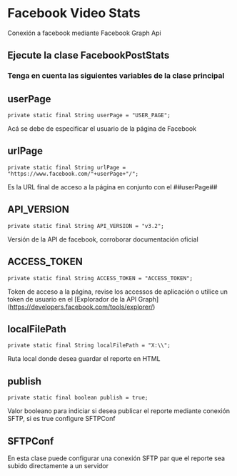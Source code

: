 # Facebook Video Stats

Conexión a facebook mediante Facebook Graph Api

## Ejecute la clase FacebookPostStats

### Tenga en cuenta las siguientes variables de la clase principal

## userPage
```
private static final String userPage = "USER_PAGE";
```
Acá se debe de especificar el usuario de la página de Facebook

## urlPage
```
private static final String urlPage = "https://www.facebook.com/"+userPage+"/";
```
Es la URL final de acceso a la página en conjunto con el ##userPage##
     
## API_VERSION
```
private static final String API_VERSION = "v3.2";    
```
Versión de la API de facebook, corroborar documentación oficial

## ACCESS_TOKEN
```
private static final String ACCESS_TOKEN = "ACCESS_TOKEN";
```
Token de acceso a la página, revise los accessos de aplicación o utilice un token de usuario en el [Explorador de la API Graph] (https://developers.facebook.com/tools/explorer/)

## localFilePath
```
private static final String localFilePath = "X:\\";
```
Ruta local donde desea guardar el reporte en HTML
     
## publish
```
private static final boolean publish = true;
```
Valor booleano para indiciar si desea publicar el reporte mediante conexión SFTP, si es true configure SFTPConf

## SFTPConf

En esta clase puede configurar una conexión SFTP par que el reporte sea subido directamente a un servidor
